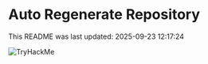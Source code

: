 # Auto Regenerate Repository

This README was last updated: 2025-09-23 12:17:24

 ![TryHackMe](https://tryhackme.com/badge/533634)